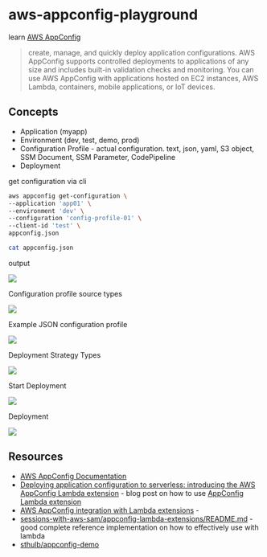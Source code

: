 # aws-appconfig-playground

learn [AWS AppConfig](https://docs.aws.amazon.com/appconfig/latest/userguide/what-is-appconfig.html)

> create, manage, and quickly deploy application configurations. AWS AppConfig supports controlled deployments to applications of any size and includes built-in validation checks and monitoring. You can use AWS AppConfig with applications hosted on EC2 instances, AWS Lambda, containers, mobile applications, or IoT devices.

## Concepts

* Application (myapp)
* Environment (dev, test, demo, prod)
* Configuration Profile - actual configuration.  text, json, yaml, S3 object, SSM Document, SSM Parameter, CodePipeline
* Deployment

get configuration via cli
```sh
aws appconfig get-configuration \
--application 'app01' \
--environment 'dev' \
--configuration 'config-profile-01' \
--client-id 'test' \
appconfig.json

cat appconfig.json
```

output

![](https://www.evernote.com/l/AAEqjn5qdblEL5J0kWjsMG2g4OkInAN-hOkB/image.png)

Configuration profile source types

![](https://www.evernote.com/l/AAFPtmY9U1tLhL_v42m3BOxd-jtaQ0ZYJBsB/image.png)

Example JSON configuration profile

![](https://www.evernote.com/l/AAG_2LdzxtpK6o_hfXg_hc2Q-ZfMkjGMCGkB/image.png)

Deployment Strategy Types

![](https://www.evernote.com/l/AAEujdNkJthBD7jwMEzwtF6qj0GctFCDsuoB/image.png)

Start Deployment

![](https://www.evernote.com/l/AAH80DpD0MpJILm3IYc6KpR9yPw3nt845c0B/image.png)

Deployment

![](https://www.evernote.com/l/AAGc3YJs7dhBWr2FLWxLN7yOycCdpbI2ybUB/image.png)



## Resources

* [AWS AppConfig Documentation](https://docs.aws.amazon.com/appconfig/latest/userguide/what-is-appconfig.html)
* [Deploying application configuration to serverless: introducing the AWS AppConfig Lambda extension](https://aws.amazon.com/es/blogs/mt/introducing-aws-appconfig-lambda-extension-deploying-application-configuration-serverless/) - blog post on how to use [AppConfig Lambda extension](https://docs.aws.amazon.com/appconfig/latest/userguide/appconfig-integration-lambda-extensions.html)
* [AWS AppConfig integration with Lambda extensions](https://docs.aws.amazon.com/appconfig/latest/userguide/appconfig-integration-lambda-extensions.html) -
* [sessions-with-aws-sam/appconfig-lambda-extensions/README.md](https://github.com/aws-samples/sessions-with-aws-sam/blob/master/appconfig-lambda-extensions/README.md) - good complete reference implementation on how to effectively use with lambda
* [sthulb/appconfig-demo](https://github.com/sthulb/appconfig-demo)

